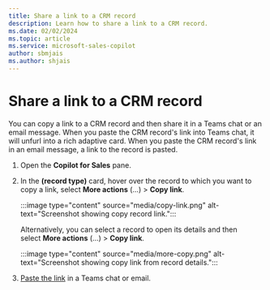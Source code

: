 ```yaml
---
title: Share a link to a CRM record
description: Learn how to share a link to a CRM record.
ms.date: 02/02/2024
ms.topic: article
ms.service: microsoft-sales-copilot
author: sbmjais
ms.author: shjais
---
```


# Share a link to a CRM record

You can copy a link to a CRM record and then share it in a Teams chat or an email message. When you paste the CRM record's link into Teams chat, it will unfurl into a rich adaptive card. When you paste the CRM record's link in an email message, a link to the record is pasted.

1. Open the **Copilot for Sales** pane.

1. In the **(record type)** card, hover over the record to which you want to copy a link, select **More actions** (...) > **Copy link**.

   :::image type="content" source="media/copy-link.png" alt-text="Screenshot showing copy record link.":::

   Alternatively, you can select a record to open its details and then select **More actions** (...) > **Copy link**.

   :::image type="content" source="media/more-copy.png" alt-text="Screenshot showing copy link from record details.":::

1. [Paste the link](share-crm-record-teams-conversation.md#paste-a-link-to-a-crm-record) in a Teams chat or email.
